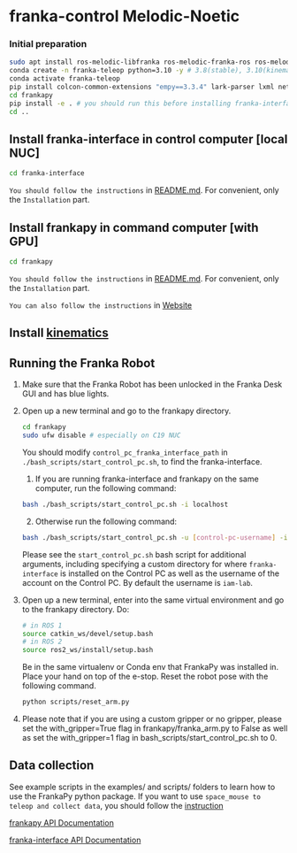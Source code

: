 # franka-control Melodic-Noetic

### Initial preparation

``` bash 
sudo apt install ros-melodic-libfranka ros-melodic-franka-ros ros-melodic-control-msgs # you can change to noetic
conda create -n franka-teleop python=3.10 -y # 3.8(stable), 3.10(kinematics)
conda activate franka-teleop
pip install colcon-common-extensions "empy==3.3.4" lark-parser lxml netifaces pyyaml rosdistro vcstool setuptools
cd frankapy 
pip install -e . # you should run this before installing franka-interface
cd ..
```
## Install franka-interface in control computer [local NUC]
```bash 
cd franka-interface 
```
`You should follow the instructions` in [README.md](franka-interface/README.md). For convenient, only the `Installation` part.

## Install frankapy in command computer [with GPU]
```bash 
cd frankapy
```
`You should follow the instructions` in [README.md](frankapy/README.md). For convenient, only the `Installation` part.

`You can also follow the instructions` in [Website](https://iamlab-cmu.github.io/frankapy/install.html)

## Install [kinematics](frankapy/kinematics/README.md)

## Running the Franka Robot

1. Make sure that the Franka Robot has been unlocked in the Franka Desk GUI and has blue lights.

2. Open up a new terminal and go to the frankapy directory.
    ```bash
    cd frankapy
    sudo ufw disable # especially on C19 NUC 
    ```
    You should modify `control_pc_franka_interface_path` in `./bash_scripts/start_control_pc.sh`, to find the franka-interface.
    1. If you are running franka-interface and frankapy on the same computer, run the following command:
    ```bash 
    bash ./bash_scripts/start_control_pc.sh -i localhost
    ```
    2.  Otherwise run the following command:
    ```bash 
    bash ./bash_scripts/start_control_pc.sh -u [control-pc-username] -i [control-pc-name]
    ```
   Please see the `start_control_pc.sh` bash script for additional arguments, including specifying a custom directory for where `franka-interface` is installed on the Control PC as well as the username of the account on the Control PC. By default the username is `iam-lab`.
   
3. Open up a new terminal, enter into the same virtual environment and go to the frankapy directory. Do:
   ```bash
   # in ROS 1
   source catkin_ws/devel/setup.bash
   # in ROS 2
   source ros2_ws/install/setup.bash
   ```
   Be in the same virtualenv or Conda env that FrankaPy was installed in. Place your hand on top of the e-stop. Reset the robot pose with the following command.
   
   ```bash
   python scripts/reset_arm.py
   ```

4. Please note that if you are using a custom gripper or no gripper, please set the with_gripper=True flag in frankapy/franka_arm.py to False as well as set the with_gripper=1 flag in bash_scripts/start_control_pc.sh to 0.

## Data collection

See example scripts in the examples/ and scripts/ folders to learn how to use the FrankaPy python package.
If you want to use `space_mouse to teleop and collect data`, you should follow the [instruction](./frankapy/examples/data_collection/README.md)


[frankapy API Documentation](https://iamlab-cmu.github.io/frankapy/)

[franka-interface API Documentation](https://iamlab-cmu.github.io/franka-interface/)